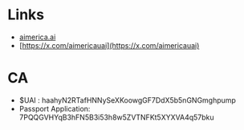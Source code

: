 # Links
- [aimerica.ai](https://aimerica.ai)
- [https://x.com/aimericauai](https://x.com/aimericauai)

# CA
- $UAI : haahyN2RTafHNNySeXKoowgGF7DdX5b5nGNGmghpump
- Passport Application: 7PQQGVHYqB3hFN5B3i53h8w5ZVTNFKt5XYXVA4q57bku
